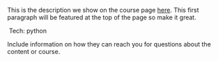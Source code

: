 This is the description we show on the course page [here](https://lab.github.com/ahdbilal/machine-learning). This first paragraph will be featured at the top of the page so make it great.
​

​
Tech: python
​


Include information on how they can reach you for questions about the content or course. 
